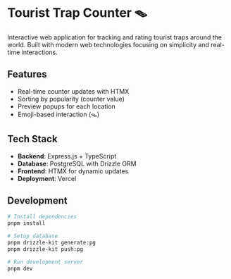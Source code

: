 # Tourist Trap Counter 🪤

Interactive web application for tracking and rating tourist traps around the world. Built with modern web technologies focusing on simplicity and real-time interactions.

## Features

- Real-time counter updates with HTMX
- Sorting by popularity (counter value)
- Preview popups for each location
- Emoji-based interaction (🪤)

## Tech Stack

- **Backend**: Express.js + TypeScript
- **Database**: PostgreSQL with Drizzle ORM
- **Frontend**: HTMX for dynamic updates
- **Deployment**: Vercel

## Development

```bash
# Install dependencies
pnpm install

# Setup database
pnpm drizzle-kit generate:pg
pnpm drizzle-kit push:pg

# Run development server
pnpm dev

